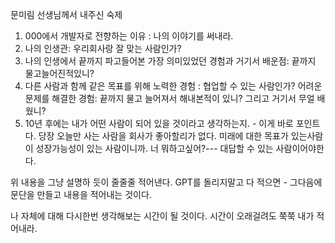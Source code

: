 문미림 선생님께서 내주신 숙제

1. 000에서 개발자로 전향하는 이유 : 나의 이야기를 써내라.
2. 나의 인생관: 우리회사랑 잘 맞는 사람인가?
3. 나의 인생에서 끝까지 파고들어본 가장 의미있었던 경험과 거기서 배운점: 끝까지 물고늘어진적있니?
4. 다른 사람과 함께 같은 목표를 위해 노력한 경험 : 협업할 수 있는 사람인가?
	어려운 문제를 해결한 경험: 끝까지 물고 늘어져서 해내본적이 있니?
	그리고 거기서 무얼 배웠니?
5. 10년 후에는 내가 어떤 사람이 되어 있을 것이라고 생각하는지. - 이게 바로 포인트다.
	당장 오늘만 사는 사람을 회사가 좋아할리가 없다. 
	미래에 대한 목표가 있는사람이 성장가능성이 있는 사람이니까.
	너 뭐하고싶어?--- 대답할 수 있는 사람이어야한다.

위 내용을 그냥 설명하 듯이 줄줄줄 적어낸다. GPT를 돌리지말고 다 적으면 - 그다음에 문단을 만들고 내용을 적어내는 것이다. 

나 자체에 대해 다시한번 생각해보는 시간이 될 것이다. 시간이 오래걸려도 쭉쭉 내가 적어내라. 